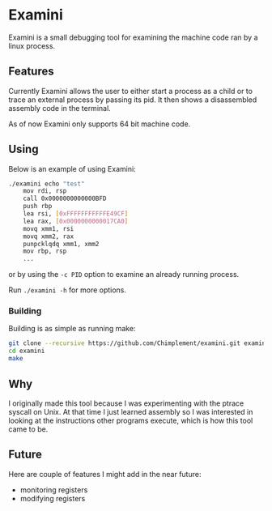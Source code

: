 # Examini
Examini is a small debugging tool for examining the machine code ran by a linux process.

## Features
Currently Examini allows the user to either start a process as a child or to trace an external process by passing its pid. It then shows a disassembled assembly code in the terminal.

As of now Examini only supports 64 bit machine code.

## Using
Below is an example of using Examini:
```bash
./examini echo "test"
	mov rdi, rsp
	call 0x0000000000000BFD
	push rbp
	lea rsi, [0xFFFFFFFFFFFE49CF]
	lea rax, [0x0000000000017CA0]
	movq xmm1, rsi
	movq xmm2, rax
	punpcklqdq xmm1, xmm2
	mov rbp, rsp
	...
```
or by using the `-c PID` option to examine an already running process.

Run `./examini -h` for more options.
### Building
Building is as simple as running make:
```bash
git clone --recursive https://github.com/Chimplement/examini.git examini
cd examini
make
```

## Why
I originally made this tool because I was experimenting with the ptrace syscall on Unix. At that time I just learned assembly so I was interested in looking at the instructions other programs execute, which is how this tool came to be.

## Future
Here are couple of features I might add in the near future:
- monitoring registers
- modifying registers